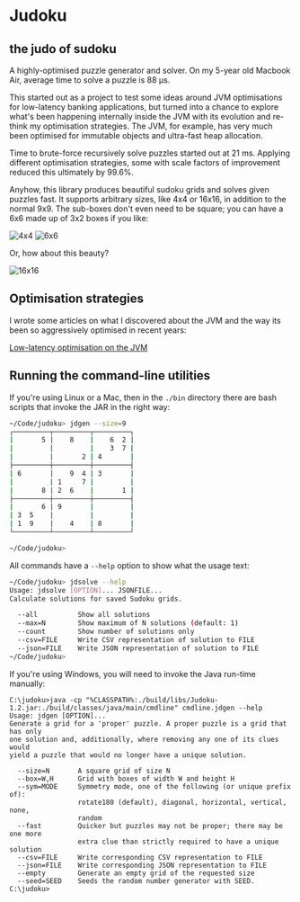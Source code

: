 # Judoku
## the judo of sudoku

A highly-optimised puzzle generator and solver. On my 5-year old Macbook Air, average time to solve a puzzle is 88 µs.

This started out as a project to test some ideas around JVM optimisations for low-latency banking applications, but turned into a chance to explore what's been happening internally inside the JVM with its evolution and re-think my optimisation strategies. The JVM, for example, has very much been optimised for immutable objects and ultra-fast heap allocation.

Time to brute-force recursively solve puzzles started out at 21 ms. Applying different optimisation strategies, some with scale factors of improvement reduced this ultimately by 99.6%.

Anyhow, this library produces beautiful sudoku grids and solves given puzzles fast. It supports arbitrary sizes,
like 4x4 or 16x16, in addition to the normal 9x9. The sub-boxes don't even need to be square; you can have a 6x6 made up of 3x2 boxes if you like:

![4x4](https://i.imgur.com/l2uHIKX.png)
![6x6](https://i.imgur.com/zIxxBzf.png)

Or, how about this beauty?

![16x16](https://i.imgur.com/40Z018O.png)

## Optimisation strategies

I wrote some articles on what I discovered about the JVM and the way its been so aggressively optimised in recent years:

[Low-latency optimisation on the JVM](https://www.linkedin.com/pulse/low-latency-optimisation-jvm-steve-ball/)

## Running the command-line utilities

If you're using Linux or a Mac, then in the `./bin` directory there are bash scripts that invoke the JAR in the right way:

```bash
~/Code/judoku> jdgen --size=9
┌─────────┬─────────┬─────────┐
|       5 |    8    |    6  2 |
|         |         |    3  7 |
|         |       2 | 4       |
├─────────┼─────────┼─────────┤
| 6       |    9  4 | 3       |
|         | 1     7 |         |
|       8 | 2  6    |       1 |
├─────────┼─────────┼─────────┤
|       6 | 9       |         |
| 3  5    |         |         |
| 1  9    |    4    | 8       |
└─────────┴─────────┴─────────┘

~/Code/judoku>
```

All commands have a `--help` option to show what the usage text:

```bash
~/Code/judoku> jdsolve --help
Usage: jdsolve [OPTION]... JSONFILE...
Calculate solutions for saved Sudoku grids.

  --all          Show all solutions
  --max=N        Show maximum of N solutions (default: 1)
  --count        Show number of solutions only
  --csv=FILE     Write CSV representation of solution to FILE
  --json=FILE    Write JSON representation of solution to FILE
~/Code/judoku> 
```

If you're using Windows, you will need to invoke the Java run-time manually:

```
C:\judoku>java -cp "%CLASSPATH%:./build/libs/Judoku-1.2.jar:./build/classes/java/main/cmdline" cmdline.jdgen --help
Usage: jdgen [OPTION]...
Generate a grid for a 'proper' puzzle. A proper puzzle is a grid that has only
one solution and, additionally, where removing any one of its clues would
yield a puzzle that would no longer have a unique solution.

  --size=N       A square grid of size N
  --box=W,H      Grid with boxes of width W and height H
  --sym=MODE     Symmetry mode, one of the following (or unique prefix of):
                 rotate180 (default), diagonal, horizontal, vertical, none,
                 random
  --fast         Quicker but puzzles may not be proper; there may be one more
                 extra clue than strictly required to have a unique solution
  --csv=FILE     Write corresponding CSV representation to FILE
  --json=FILE    Write corresponding JSON representation to FILE
  --empty        Generate an empty grid of the requested size
  --seed=SEED    Seeds the random number generator with SEED.
C:\judoku>
```


